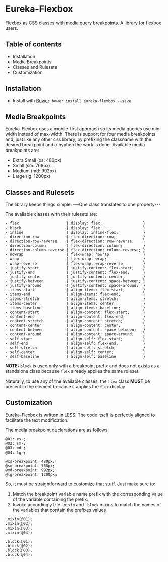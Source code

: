 # Eureka-Flexbox

Flexbox as CSS classes with media query breakpoints. A library for flexbox users.

## Table of contents

- Installation
- Media Breakpoints
- Classes and Rulesets
- Customization

## Installation

- Install with [Bower](https://bower.io/): `bower install eureka-flexbox --save`

## Media Breakpoints

Eureka-Flexbox uses a mobile-first approach so its media queries use min-width instead of max-width. There is support for four media breakpoints and, just like any other css library, by prefixing the classname with the desired breakpoint and a hyphen the work is done. Available media breakpoints are:

 - Extra Small (xs: 480px)
 - Small (sm: 768px)
 - Medium (md: 992px)
 - Large (lg: 1200px)

## Classes and Rulesets

The library keeps things simple: ---One class translates to one property---

The available classes with their rulesets are:
```
- flex                     { display: flex;                  }
- block                    { display: flex;                  }
- inline                   { display: inline-flex;           }
- direction-row            { flex-direction: row;            }
- direction-row-reverse    { flex-direction: row-reverse;    }
- direction-column         { flex-direction: column;         }
- direction-column-reverse { flex-direction: column-reverse; }
- nowrap                   { flex-wrap: nowrap;              }
- wrap                     { flex-wrap: wrap;                }
- wrap-reverse             { flex-wrap: wrap-reverse;        }
- justify-start            { justify-content: flex-start;    }
- justify-end              { justify-content: flex-end;      }
- justify-center           { justify-content: center;        }
- justify-between          { justify-content: space-between; }
- justify-around           { justify-content: space-around;  }
- items-start              { align-items: flex-start;        }
- items-end                { align-items: flex-end;          }
- items-stretch            { align-items: stretch;           }
- items-center             { align-items: center;            }
- items-baseline           { align-items: baseline;          }
- content-start            { align-content: flex-start;      }
- content-end              { align-content: flex-end;        }
- content-stretch          { align-content: stretch;         }
- content-center           { align-content: center;          }
- content-between          { align-content: space-between;   }
- content-around           { align-content: space-around;    }
- self-start               { align-self: flex-start;         }
- self-end                 { align-self: flex-end;           }
- self-stretch             { align-self: stretch;            }
- self-center              { align-self: center;             }
- self-baseline            { align-self: baseline            }
```
**NOTE:** `block` is used only with a breakpoint prefix and does not exists as a standalone class because `flex` already applies the same ruleset.

Naturally, to use any of the available classes, the `flex` class **MUST** be present in the element because it applies the `flex` display

## Customization

Eureka-Flexbox is written in LESS. The code itself is perfectly aligned to facilitate the text modification.

The media breakpoint declarations are as follows:
```
@01: xs-;
@02: sm-;
@03: md-;
@04: lg-;

@xs-breakpoint: 480px;
@sm-breakpoint: 768px;
@md-breakpoint: 992px;
@lg-breakpoint: 1200px;
```

So, it must be straightforward to customize that stuff. Just make sure to:
1. Match the breakpoint variable name prefix with the corresponding value of the variable containing the prefix.
2. Invoke accordingly the `.mixin` and `.block` mixins to match the names of the variables that contain the prefixes values
```
.mixin(@01);
.mixin(@02);
.mixin(@03);
.mixin(@04);

.block(@01);
.block(@02);
.block(@03);
.block(@04);
```
